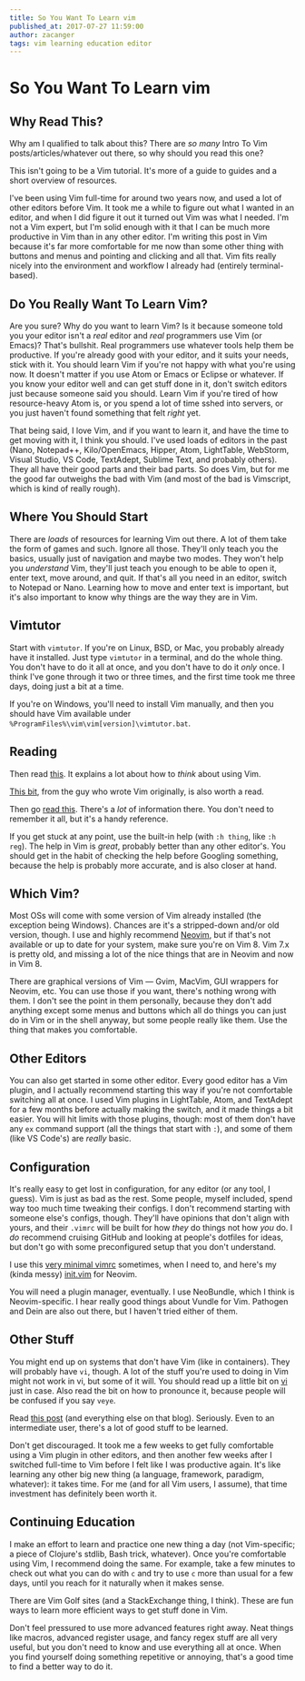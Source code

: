 ```yaml
---
title: So You Want To Learn vim
published_at: 2017-07-27 11:59:00
author: zacanger
tags: vim learning education editor
---
```


# So You Want To Learn vim

## Why Read This?

Why am I qualified to talk about this? There are _so many_ Intro To Vim
posts/articles/whatever out there, so why should you read this one?

This isn't going to be a Vim tutorial. It's more of a guide to guides and a
short overview of resources.

I've been using Vim full-time for around two years now, and used a lot of other
editors before Vim. It took me a while to figure out what I wanted in an editor,
and when I did figure it out it turned out Vim was what I needed. I'm not a Vim
expert, but I'm solid enough with it that I can be much more productive in Vim
than in any other editor. I'm writing this post in Vim because it's far more
comfortable for me now than some other thing with buttons and menus and pointing
and clicking and all that. Vim fits really nicely into the environment and
workflow I already had (entirely terminal-based).

## Do You Really Want To Learn Vim?

Are you sure? Why do you want to learn Vim? Is it because someone told you your
editor isn't a _real_ editor and _real_ programmers use Vim (or Emacs)? That's
bullshit. Real programmers use whatever tools help them be productive. If you're
already good with your editor, and it suits your needs, stick with it. You
should learn Vim if you're not happy with what you're using now. It doesn't
matter if you use Atom or Emacs or Eclipse or whatever. If you know your editor
well and can get stuff done in it, don't switch editors just because someone
said you should. Learn Vim if you're tired of how resource-heavy Atom is, or you
spend a lot of time sshed into servers, or you just haven't found something that
felt _right_ yet.

That being said, I love Vim, and if you want to learn it, and have the time to
get moving with it, I think you should. I've used loads of editors in the past
(Nano, Notepad++, Kilo/OpenEmacs, Hipper, Atom, LightTable, WebStorm, Visual
Studio, VS Code, TextAdept, Sublime Text, and probably others). They all have
their good parts and their bad parts. So does Vim, but for me the good far
outweighs the bad with Vim (and most of the bad is Vimscript, which is kind of
really rough).

## Where You Should Start

There are _loads_ of resources for learning Vim out there. A lot of them take
the form of games and such. Ignore all those. They'll only teach you the basics,
usually just of navigation and maybe two modes. They won't help you _understand_
Vim, they'll just teach you enough to be able to open it, enter text, move
around, and quit. If that's all you need in an editor, switch to Notepad or
Nano. Learning how to move and enter text is important, but it's also important
to know why things are the way they are in Vim.

## Vimtutor

Start with `vimtutor`. If you're on Linux, BSD, or Mac, you probably already
have it installed. Just type `vimtutor` in a terminal, and do the whole thing.
You don't have to do it all at once, and you don't have to do it _only_ once. I
think I've gone through it two or three times, and the first time took me three
days, doing just a bit at a time.

If you're on Windows, you'll need to install Vim manually, and then you should
have Vim available under `%ProgramFiles%\vim\vim[version]\vimtutor.bat`.

## Reading

Then read
[this](https://stackoverflow.com/questions/1218390/what-is-your-most-productive-shortcut-with-vim/1220118#1220118).
It explains a lot about how to _think_ about using Vim.

[This bit](http://www.moolenaar.net/habits.html), from the guy who wrote Vim
originally, is also worth a read.

Then go [read this](https://github.com/mhinz/vim-galore). There's a _lot_ of
information there. You don't need to remember it all, but it's a handy
reference.

If you get stuck at any point, use the built-in help (with `:h thing`, like `:h
reg`). The help in Vim is _great_, probably better than any other editor's. You
should get in the habit of checking the help before Googling something, because
the help is probably more accurate, and is also closer at hand.

## Which Vim?

Most OSs will come with some version of Vim already installed (the exception
being Windows). Chances are it's a stripped-down and/or old version, though. I
use and highly recommend [Neovim](https://github.com/neovim/neovim/), but if
that's not available or up to date for your system, make sure you're on Vim 8.
Vim 7.x is pretty old, and missing a lot of the nice things that are in Neovim
and now in Vim 8.

There are graphical versions of Vim &mdash; Gvim, MacVim, GUI wrappers for
Neovim, etc. You can use those if you want, there's nothing wrong with them. I
don't see the point in them personally, because they don't add anything except
some menus and buttons which all do things you can just do in Vim or in the
shell anyway, but some people really like them. Use the thing that makes you
comfortable.

## Other Editors

You can also get started in some other editor. Every good editor has a Vim
plugin, and I actually recommend starting this way if you're not comfortable
switching all at once. I used Vim plugins in LightTable, Atom, and TextAdept for
a few months before actually making the switch, and it made things a bit easier.
You will hit limits with those plugins, though: most of them don't have any `ex`
command support (all the things that start with `:`), and some of them (like VS
Code's) are _really_ basic.

## Configuration

It's really easy to get lost in configuration, for any editor (or any tool, I
guess). Vim is just as bad as the rest. Some people, myself included, spend way
too much time tweaking their configs. I don't recommend starting with someone
else's configs, though. They'll have opinions that don't align with yours, and
their `.vimrc` will be built for how _they_ do things not how _you_ do. I _do_
recommend cruising GitHub and looking at people's dotfiles for ideas, but don't
go with some preconfigured setup that you don't understand.

I use this [very minimal
vimrc](https://github.com/zacanger/z/blob/master/.vimrc) sometimes, when I need
to, and here's my (kinda messy)
[init.vim](https://github.com/zacanger/z/blob/master/.config/nvim/init.vim) for
Neovim.

You will need a plugin manager, eventually. I use NeoBundle, which I think is
Neovim-specific. I hear really good things about Vundle for Vim. Pathogen and
Dein are also out there, but I haven't tried either of them.

## Other Stuff

You might end up on systems that don't have Vim (like in containers). They will
probably have `vi`, though. A lot of the stuff you're used to doing in Vim might
not work in vi, but some of it will. You should read up a little bit on
[vi](http://wiki.c2.com/?ViEditor) just in case. Also read the bit on how to
pronounce it, because people will be confused if you say `veye`.

Read [this post](https://sanctum.geek.nz/arabesque/vim-koans) (and everything
else on that blog). Seriously. Even to an intermediate user, there's a lot of
good stuff to be learned.

Don't get discouraged. It took me a few weeks to get fully comfortable using a
Vim plugin in other editors, and then another few weeks after I switched
full-time to Vim before I felt like I was productive again. It's like learning
any other big new thing (a language, framework, paradigm, whatever): it takes
time. For me (and for all Vim users, I assume), that time investment has
definitely been worth it.

## Continuing Education

I make an effort to learn and practice one new thing a day (not Vim-specific; a
piece of Clojure's stdlib, Bash trick, whatever). Once you're comfortable using
Vim, I recommend doing the same. For example, take a few minutes to check out
what you can do with `c` and try to use `c` more than usual for a few days,
until you reach for it naturally when it makes sense.

There are Vim Golf sites (and a StackExchange thing, I think). These are fun
ways to learn more efficient ways to get stuff done in Vim.

Don't feel pressured to use more advanced features right away. Neat things like
macros, advanced register usage, and fancy regex stuff are all very useful, but
you don't need to know and use everything all at once. When you find yourself
doing something repetitive or annoying, that's a good time to find a better way
to do it.
